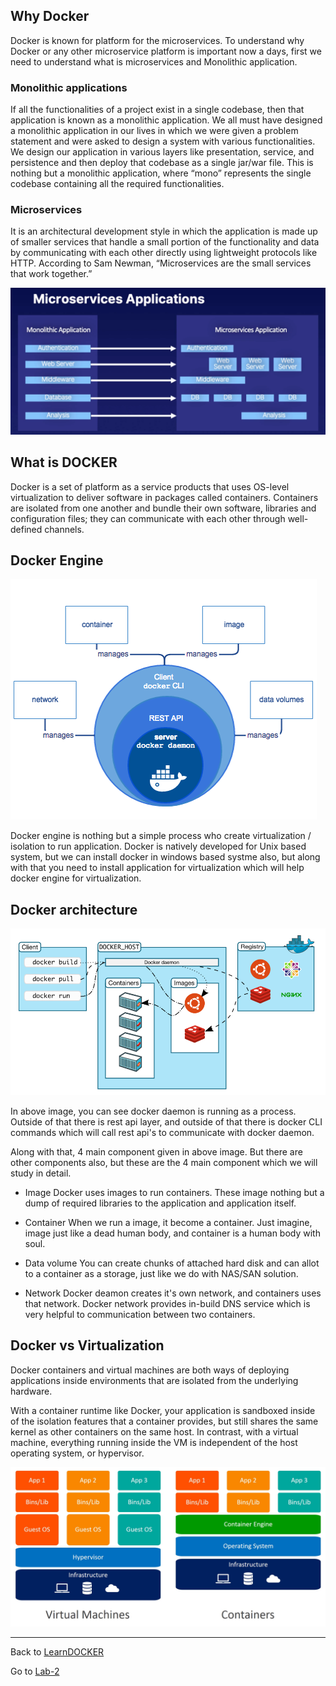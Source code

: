 ## Why Docker

Docker is known for platform for the microservices. To understand why Docker or any other microservice platform is important now a days, first we need to understand what is microservices and Monolithic application.

### Monolithic applications
If all the functionalities of a project exist in a single codebase, then that application is known as a monolithic application. We all must have designed a monolithic application in our lives in which we were given a problem statement and were asked to design a system with various functionalities. We design our application in various layers like presentation, service, and persistence and then deploy that codebase as a single jar/war file. This is nothing but a monolithic application, where “mono” represents the single codebase containing all the required functionalities. 

### Microservices 

It is an architectural development style in which the application is made up of smaller services that handle a small portion of the functionality and data by communicating with each other directly using lightweight protocols like HTTP. According to Sam Newman, “Microservices are the small services that work together.” 

![docker-monolithic-microservices](../../images/docker-microservices.png)

## What is DOCKER

Docker is a set of platform as a service products that uses OS-level virtualization to deliver software in packages called containers. Containers are isolated from one another and bundle their own software, libraries and configuration files; they can communicate with each other through well-defined channels.

## Docker Engine

![docker-engine](../../images/docker-engine.png)

Docker engine is nothing but a simple process who create virtualization / isolation to run application. Docker is natively developed for Unix based system, but we can install docker in windows based systme also, but along with that you need to install application for virtualization which will help docker engine for virtualization.

## Docker architecture
![docker-arch](../../images/docker-arch.png)

In above image, you can see docker daemon is running as a process. Outside of that there is rest api layer, and outside of that there is docker CLI commands which will call rest api's to communicate with docker daemon.

Along with that, 4 main component given in above image. But there are other components also, but these are the 4 main component which we will study in detail.

- Image
    Docker uses images to run containers. These image nothing but a dump of required libraries to the application and application itself.

- Container
    When we run a image, it become a container. Just imagine, image just like a dead human body, and container is a human body with soul.

- Data volume
    You can create chunks of attached hard disk and can allot to a container as a storage, just like we do with NAS/SAN solution.

- Network
    Docker deamon creates it's own network, and containers uses that network. Docker network provides in-build DNS service which is very helpful to communication between two containers. 

## Docker vs Virtualization

Docker containers and virtual machines are both ways of deploying applications inside environments that are isolated from the underlying hardware.

With a container runtime like Docker, your application is sandboxed inside of the isolation features that a container provides, but still shares the same kernel as other containers on the same host. In contrast, with a virtual machine, everything running inside the VM is independent of the host operating system, or hypervisor.

![docker-vs-virtual](../../images/docker-containers-vs-virtual-machines.jpg)

------

Back to [LearnDOCKER](../Readme.md)

Go to [Lab-2](../Lab-2/Readme.md)
